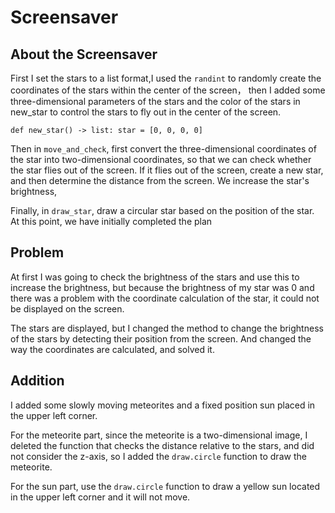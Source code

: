 # Screensaver
## About the Screensaver
First I set the stars to a list format,I used the `randint` to randomly create the coordinates of the stars within the center of the screen， then I added some three-dimensional parameters of the stars and the color of the stars in new_star to control the stars to fly out in the center of the screen.

`def new_star() -> list:
    star = [0, 0, 0, 0]`

Then in `move_and_check`, first convert the three-dimensional coordinates of the star into two-dimensional coordinates, so that we can check whether the star flies out of the screen. If it flies out of the screen, create a new star, and then determine the distance from the screen. We increase the star's brightness,

Finally, in `draw_star`, draw a circular star based on the position of the star.
At this point, we have initially completed the plan

## Problem
At first I was going to check the brightness of the stars and use this to increase the brightness, but because the brightness of my star was 0 and there was a problem with the coordinate calculation of the star, it could not be displayed on the screen. 

The stars are displayed, but I changed the method to change the brightness of the stars by detecting their position from the screen. And changed the way the coordinates are calculated, and solved it.

## Addition
I added some slowly moving meteorites and a fixed position sun placed in the upper left corner.

For the meteorite part, since the meteorite is a two-dimensional image, I deleted the function that checks the distance relative to the stars, and did not consider the z-axis, so I added the `draw.circle` function to draw the meteorite.

For the sun part, use the `draw.circle` function to draw a yellow sun located in the upper left corner and it will not move.
